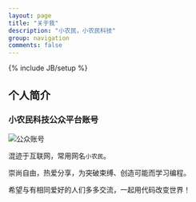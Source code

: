 ```yaml
---
layout: page
title: "关于我"
description: "小农民，小农民科技"
group: navigation
comments: false
---
```

{% include JB/setup %}

## 个人简介
### 小农民科技公众平台账号
![公众账号](http://www.wx78585.com/qrcode_for_gh_a7742587ff1f_258.jpg)

混迹于互联网，常用网名`小农民`。

崇尚自由，热爱分享，为突破束缚、创造可能而学习编程。

希望与有相同爱好的人们多多交流，一起用代码改变世界！
